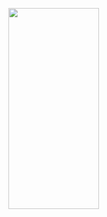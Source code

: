 
<br /><br />

<img align=left width=180 height=400  src="https://github.com/RustamovOdilbek/Calculator/assets/106246180/30ccedc2-1f83-4763-8542-5d533b7f1e84">
  
 
  
<br /><br />
